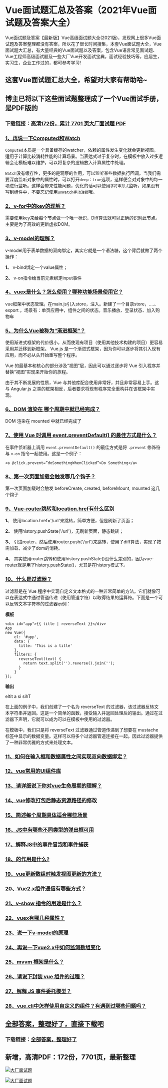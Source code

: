 # Vue面试题汇总及答案（2021年Vue面试题及答案大全）

Vue面试题及答案【最新版】Vue高级面试题大全(2021版)，发现网上很多Vue面试题及答案整理都没有答案，所以花了很长时间搜集，本套Vue面试题大全，Vue面试题大汇总，有大量经典的Vue面试题以及答案，包含Vue语言常见面试题、Vue工程师高级面试题及一些大厂Vue开发面试宝典，面试经验技巧等，应届生，实习生，企业工作过的，都可参考学习!

## 这套Vue面试题汇总大全，希望对大家有帮助哈~ 

## 博主已将以下这些面试题整理成了一个Vue面试手册，是PDF版的

### 下载链接：[高清172份，累计 7701 页大厂面试题  PDF](https://github.com/javatechnorth/javanorth-itbooks/blob/master/docs/index.md)


### [1、再说一下Computed和Watch](https://gitee.com/souyunku/NewDevBooks/blob/master/docs/Vue/Vue面试题汇总及答案（2021年Vue面试题及答案大全）.md#1再说一下computed和watch)  


`Computed`本质是一个具备缓存的watcher，依赖的属性发生变化就会更新视图。 适用于计算比较消耗性能的计算场景。当表达式过于复杂时，在模板中放入过多逻辑会让模板难以维护，可以将复杂的逻辑放入计算属性中处理。

`Watch`没有缓存性，更多的是观察的作用，可以监听某些数据执行回调。当我们需要深度监听对象中的属性时，可以打开`deep：true`选项，这样便会对对象中的每一项进行监听。这样会带来性能问题，优化的话可以使用`字符串形式`监听，如果没有写到组件中，不要忘记使用`unWatch手动注销`哦。


### [2、v-for中的key的理解？](https://gitee.com/souyunku/NewDevBooks/blob/master/docs/Vue/Vue面试题汇总及答案（2021年Vue面试题及答案大全）.md#2v-for中的key的理解)  


需要使用key来给每个节点做一个唯一标识，Diff算法就可以正确的识别此节点。主要是为了高效的更新虚拟DOM。


### [3、v-model的理解？](https://gitee.com/souyunku/NewDevBooks/blob/master/docs/Vue/Vue面试题汇总及答案（2021年Vue面试题及答案大全）.md#3v-model的理解)  


v-model用于表单数据的双向绑定，其实它就是一个语法糖，这个背后就做了两个操作：

**1、** v-bind绑定一个value属性；

**2、** v-on指令给当前元素绑定input事件


### [4、vuex是什么？怎么使用？哪种功能场景使用它？](https://gitee.com/souyunku/NewDevBooks/blob/master/docs/Vue/Vue面试题汇总及答案（2021年Vue面试题及答案大全）.md#4vuex是什么怎么使用哪种功能场景使用它)  


vue框架中状态管理。在main.js引入store，注入。新建了一个目录store，….、export 。场景有：单页应用中，组件之间的状态。音乐播放、登录状态、加入购物车


### [5、为什么Vue被称为“渐进框架”？](https://gitee.com/souyunku/NewDevBooks/blob/master/docs/Vue/Vue面试题汇总及答案（2021年Vue面试题及答案大全）.md#5为什么vue被称为“渐进框架)  


使用渐进式框架的代价很小，从而使现有项目（使用其他技术构建的项目）更容易采用并迁移到新框架。 Vue.js 是一个渐进式框架，因为你可以逐步将其引入现有应用，而不必从头开始重写整个程序。

Vue 的最基本和核心的部分涉及“视图”层，因此可以通过逐步将 Vue 引入程序并替换“视图”实现来开始你的旅程。

由于其不断发展的性质，Vue 与其他库配合使用非常好，并且非常容易上手。这与 Angular.js 之类的框架相反，后者要求将现有程序完全重构并在该框架中实现。


### [6、DOM 渲染在 哪个周期中就已经完成？](https://gitee.com/souyunku/NewDevBooks/blob/master/docs/Vue/Vue面试题汇总及答案（2021年Vue面试题及答案大全）.md#6dom-渲染在-哪个周期中就已经完成)  


DOM 渲染在 mounted 中就已经完成了


### [7、使用 Vue 时调用 event.preventDefault() 的最佳方式是什么？](https://gitee.com/souyunku/NewDevBooks/blob/master/docs/Vue/Vue面试题汇总及答案（2021年Vue面试题及答案大全）.md#7使用-vue-时调用-eventpreventdefault-的最佳方式是什么)  


在事件侦听器上调用 `event.preventDefault()` 的最佳方式是将 `.prevent` 修饰符与 `v-on` 指令一起使用。这是一个例子：

```
<a @click.prevent=”doSomethingWhenClicked”>Do Something</a>
```


### [8、第一次页面加载会触发哪几个钩子？](https://gitee.com/souyunku/NewDevBooks/blob/master/docs/Vue/Vue面试题汇总及答案（2021年Vue面试题及答案大全）.md#8第一次页面加载会触发哪几个钩子)  


第一次页面加载时会触发 beforeCreate, created, beforeMount, mounted 这几个钩子


### [9、Vue-router跳转和location.href有什么区别](https://gitee.com/souyunku/NewDevBooks/blob/master/docs/Vue/Vue面试题汇总及答案（2021年Vue面试题及答案大全）.md#9vue-router跳转和locationhref有什么区别)  


**1、** 使用location.href='/url'来跳转，简单方便，但是刷新了页面；

**2、** 使用history.pushState('/url')，无刷新页面，静态跳转；

**3、** 引进router，然后使用router.push('/url')来跳转，使用了diff算法，实现了按需加载，减少了dom的消耗。

**4、** 其实使用router跳转和使用history.pushState()没什么差别的，因为vue-router就是用了history.pushState()，尤其是在history模式下。


### [10、什么是过滤器？](https://gitee.com/souyunku/NewDevBooks/blob/master/docs/Vue/Vue面试题汇总及答案（2021年Vue面试题及答案大全）.md#10什么是过滤器)  


过滤器是在 Vue 程序中实现自定义文本格式的一种非常简单的方法。它们就像可以在表达式中通过管道传递（使用管道字符）以取得结果的运算符。下面是一个可以反转文本字符串的过滤器示例：

**模板**

```
<div id="app">{{ title | reverseText }}</div>
App
new Vue({
    el: '#app',
    data: {
      title: 'This is a title'
    },
    filters: {
      reverseText(text) {
        return text.split('').reverse().join('');
      }
    }
});
```

**输出**

eltit a si sihT

在上面的例子中，我们创建了一个名为 reverseText 的过滤器，该过滤器反转文本字符串并返回。这是一个简单的函数，接受输入并返回处理后的输出。通过在过滤器下声明，它就可以成为可以在模板中使用的过滤器。

在模板中，我们只是将 reverseText 过滤器通过管道传递到了想要在 mustache 标签中显示的数据变量。这样可以将多个过滤器管道连接在一起。因此过滤器提供了一种非常优雅的方式来处理文本。


### [11、如何在输入框和数据属性之间实现双向数据绑定？](https://gitee.com/souyunku/NewDevBooks/blob/master/docs/Vue/Vue面试题汇总及答案（2021年Vue面试题及答案大全）.md#11如何在输入框和数据属性之间实现双向数据绑定)  

### [12、vue常用的UI组件库](https://gitee.com/souyunku/NewDevBooks/blob/master/docs/Vue/Vue面试题汇总及答案（2021年Vue面试题及答案大全）.md#12vue常用的ui组件库)  

### [13、请详细说下你对vue生命周期的理解？](https://gitee.com/souyunku/NewDevBooks/blob/master/docs/Vue/Vue面试题汇总及答案（2021年Vue面试题及答案大全）.md#13请详细说下你对vue生命周期的理解)  

### [14、vue修改打包后静态资源路径的修改](https://gitee.com/souyunku/NewDevBooks/blob/master/docs/Vue/Vue面试题汇总及答案（2021年Vue面试题及答案大全）.md#14vue修改打包后静态资源路径的修改)  

### [15、简述每个周期具体适合哪些场景](https://gitee.com/souyunku/NewDevBooks/blob/master/docs/Vue/Vue面试题汇总及答案（2021年Vue面试题及答案大全）.md#15简述每个周期具体适合哪些场景)  

### [16、JS中有哪些不同类型的弹出框可用](https://gitee.com/souyunku/NewDevBooks/blob/master/docs/Vue/Vue面试题汇总及答案（2021年Vue面试题及答案大全）.md#16js中有哪些不同类型的弹出框可用)  

### [17、解释JS中的事件冒泡和事件捕获](https://gitee.com/souyunku/NewDevBooks/blob/master/docs/Vue/Vue面试题汇总及答案（2021年Vue面试题及答案大全）.md#17解释js中的事件冒泡和事件捕获)  

### [18、的作用是什么?](https://gitee.com/souyunku/NewDevBooks/blob/master/docs/Vue/Vue面试题汇总及答案（2021年Vue面试题及答案大全）.md#18的作用是什么)  

### [19、vue更新数组时触发视图更新的方法？](https://gitee.com/souyunku/NewDevBooks/blob/master/docs/Vue/Vue面试题汇总及答案（2021年Vue面试题及答案大全）.md#19vue更新数组时触发视图更新的方法)  

### [20、Vue2.x组件通信有哪些方式？](https://gitee.com/souyunku/NewDevBooks/blob/master/docs/Vue/Vue面试题汇总及答案（2021年Vue面试题及答案大全）.md#20vue2x组件通信有哪些方式)  

### [21、v-show 指令的用途是什么？](https://gitee.com/souyunku/NewDevBooks/blob/master/docs/Vue/Vue面试题汇总及答案（2021年Vue面试题及答案大全）.md#21v-show-指令的用途是什么)  

### [22、vuex有哪几种属性？](https://gitee.com/souyunku/NewDevBooks/blob/master/docs/Vue/Vue面试题汇总及答案（2021年Vue面试题及答案大全）.md#22vuex有哪几种属性)  

### [23、说一下v-model的原理](https://gitee.com/souyunku/NewDevBooks/blob/master/docs/Vue/Vue面试题汇总及答案（2021年Vue面试题及答案大全）.md#23说一下v-model的原理)  

### [24、再说一下vue2.x中如何监测数组变化](https://gitee.com/souyunku/NewDevBooks/blob/master/docs/Vue/Vue面试题汇总及答案（2021年Vue面试题及答案大全）.md#24再说一下vue2x中如何监测数组变化)  

### [25、mvvm 框架是什么？](https://gitee.com/souyunku/NewDevBooks/blob/master/docs/Vue/Vue面试题汇总及答案（2021年Vue面试题及答案大全）.md#25mvvm-框架是什么)  

### [26、请说下封装 vue 组件的过程？](https://gitee.com/souyunku/NewDevBooks/blob/master/docs/Vue/Vue面试题汇总及答案（2021年Vue面试题及答案大全）.md#26请说下封装-vue-组件的过程)  

### [27、解释 JS 事件委托模型？](https://gitee.com/souyunku/NewDevBooks/blob/master/docs/Vue/Vue面试题汇总及答案（2021年Vue面试题及答案大全）.md#27解释-js-事件委托模型)  

### [28、vue.cli中怎样使用自定义的组件？有遇到过哪些问题吗？](https://gitee.com/souyunku/NewDevBooks/blob/master/docs/Vue/Vue面试题汇总及答案（2021年Vue面试题及答案大全）.md#28vuecli中怎样使用自定义的组件有遇到过哪些问题吗)  





## [全部答案，整理好了，直接下载吧](https://gitee.com/souyunku/DevBooks/blob/master/docs/daan.md)

### 下载链接：[全部答案，整理好了](https://gitee.com/souyunku/NewDevBooks/blob/master/docs/daan.md)




## 新增，高清PDF：172份，7701页，最新整理

[![大厂面试题](https://www.souyunku.com/wp-content/uploads/weixin/mst.png "架构师专栏")](https://www.souyunku.com/wp-content/uploads/weixin/githup-weixin.png "架构师专栏")

[![大厂面试题](https://www.souyunku.com/wp-content/uploads/weixin/githup-weixin.png "架构师专栏")](https://www.souyunku.com/wp-content/uploads/weixin/githup-weixin.png "架构师专栏")
